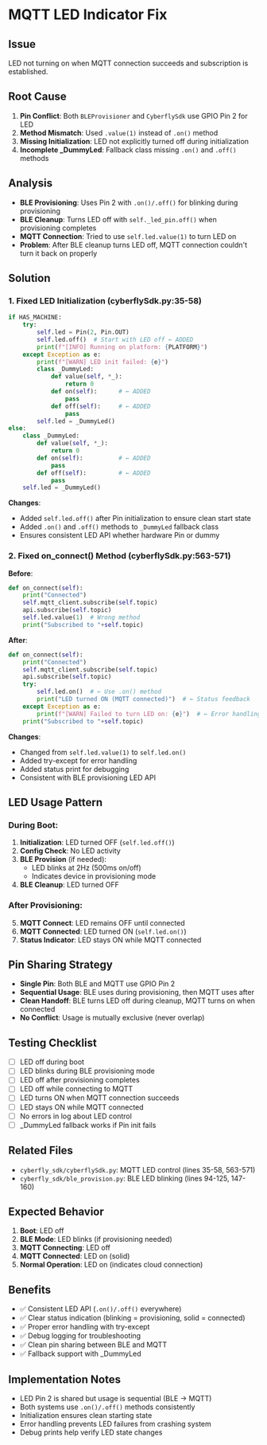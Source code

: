 # MQTT LED Indicator Fix

## Issue
LED not turning on when MQTT connection succeeds and subscription is established.

## Root Cause
1. **Pin Conflict**: Both `BLEProvisioner` and `CyberflySdk` use GPIO Pin 2 for LED
2. **Method Mismatch**: Used `.value(1)` instead of `.on()` method
3. **Missing Initialization**: LED not explicitly turned off during initialization
4. **Incomplete _DummyLed**: Fallback class missing `.on()` and `.off()` methods

## Analysis
- **BLE Provisioning**: Uses Pin 2 with `.on()/.off()` for blinking during provisioning
- **BLE Cleanup**: Turns LED off with `self._led_pin.off()` when provisioning completes
- **MQTT Connection**: Tried to use `self.led.value(1)` to turn LED on
- **Problem**: After BLE cleanup turns LED off, MQTT connection couldn't turn it back on properly

## Solution

### 1. Fixed LED Initialization (cyberflySdk.py:35-58)
```python
if HAS_MACHINE:
    try:
        self.led = Pin(2, Pin.OUT)
        self.led.off()  # Start with LED off ← ADDED
        print(f"[INFO] Running on platform: {PLATFORM}")
    except Exception as e:
        print(f"[WARN] LED init failed: {e}")
        class _DummyLed:
            def value(self, *_):
                return 0
            def on(self):      # ← ADDED
                pass
            def off(self):     # ← ADDED
                pass
        self.led = _DummyLed()
else:
    class _DummyLed:
        def value(self, *_):
            return 0
        def on(self):          # ← ADDED
            pass
        def off(self):         # ← ADDED
            pass
    self.led = _DummyLed()
```

**Changes**:
- Added `self.led.off()` after Pin initialization to ensure clean start state
- Added `.on()` and `.off()` methods to `_DummyLed` fallback class
- Ensures consistent LED API whether hardware Pin or dummy

### 2. Fixed on_connect() Method (cyberflySdk.py:563-571)
**Before**:
```python
def on_connect(self):
    print("Connected")
    self.mqtt_client.subscribe(self.topic)
    api.subscribe(self.topic)
    self.led.value(1)  # Wrong method
    print("Subscribed to "+self.topic)
```

**After**:
```python
def on_connect(self):
    print("Connected")
    self.mqtt_client.subscribe(self.topic)
    api.subscribe(self.topic)
    try:
        self.led.on()  # ← Use .on() method
        print("LED turned ON (MQTT connected)")  # ← Status feedback
    except Exception as e:
        print(f"[WARN] Failed to turn LED on: {e}")  # ← Error handling
    print("Subscribed to "+self.topic)
```

**Changes**:
- Changed from `self.led.value(1)` to `self.led.on()`
- Added try-except for error handling
- Added status print for debugging
- Consistent with BLE provisioning LED API

## LED Usage Pattern

### During Boot:
1. **Initialization**: LED turned OFF (`self.led.off()`)
2. **Config Check**: No LED activity
3. **BLE Provision** (if needed):
   - LED blinks at 2Hz (500ms on/off)
   - Indicates device in provisioning mode
4. **BLE Cleanup**: LED turned OFF

### After Provisioning:
5. **MQTT Connect**: LED remains OFF until connected
6. **MQTT Connected**: LED turned ON (`self.led.on()`)
7. **Status Indicator**: LED stays ON while MQTT connected

## Pin Sharing Strategy
- **Single Pin**: Both BLE and MQTT use GPIO Pin 2
- **Sequential Usage**: BLE uses during provisioning, then MQTT uses after
- **Clean Handoff**: BLE turns LED off during cleanup, MQTT turns on when connected
- **No Conflict**: Usage is mutually exclusive (never overlap)

## Testing Checklist
- [ ] LED off during boot
- [ ] LED blinks during BLE provisioning mode
- [ ] LED off after provisioning completes
- [ ] LED off while connecting to MQTT
- [ ] LED turns ON when MQTT connection succeeds
- [ ] LED stays ON while MQTT connected
- [ ] No errors in log about LED control
- [ ] _DummyLed fallback works if Pin init fails

## Related Files
- `cyberfly_sdk/cyberflySdk.py`: MQTT LED control (lines 35-58, 563-571)
- `cyberfly_sdk/ble_provision.py`: BLE LED blinking (lines 94-125, 147-160)

## Expected Behavior
1. **Boot**: LED off
2. **BLE Mode**: LED blinks (if provisioning needed)
3. **MQTT Connecting**: LED off
4. **MQTT Connected**: LED on (solid)
5. **Normal Operation**: LED on (indicates cloud connection)

## Benefits
- ✅ Consistent LED API (`.on()/.off()` everywhere)
- ✅ Clear status indication (blinking = provisioning, solid = connected)
- ✅ Proper error handling with try-except
- ✅ Debug logging for troubleshooting
- ✅ Clean pin sharing between BLE and MQTT
- ✅ Fallback support with _DummyLed

## Implementation Notes
- LED Pin 2 is shared but usage is sequential (BLE → MQTT)
- Both systems use `.on()/.off()` methods consistently
- Initialization ensures clean starting state
- Error handling prevents LED failures from crashing system
- Debug prints help verify LED state changes
